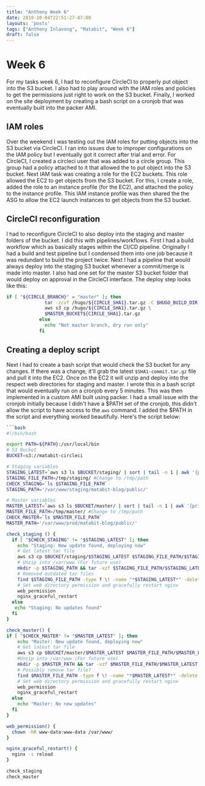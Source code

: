 ```yaml
---
title: "Anthony Week 6"
date: 2018-10-04T22:51:27-07:00
layouts: 'posts'
tags: ["Anthony Inlavong", "Matabit", "Week 6"]
draft: false
---
```

# Week 6
For my tasks week 6, I had to reconfigure CircleCI to properly put object into the S3 bucket. I also had to play around with the IAM roles and policies to get the permissions just right to work on the S3 bucket. Finally, I worked on the site deployment by creating a bash script on a cronjob that was eventually built into the packer AMI.

## IAM roles
Over the weekend I was testing out the IAM roles for putting objects into the S3 bucket via CircleCI. I ran into issues due to improper configurations on the IAM policy but I eventually got it correct after trial and error. For CircleCI, I created a circleci user that was added to a circle group. This group had a policy attached to it that allowed the to put object into the S3 bucket. Next IAM task was creating a role for the EC2 buckets. This role allowed the EC2 to get objects from the S3 bucket. For this, I create a role, added the role to an instance profile (for the EC2), and attached the policy to the instance profile. This IAM instance profile was then shared the the ASG to allow the EC2 launch instances to get objects from the S3 bucket. 

## CircleCI reconfiguration
I had to reconfigure CircleCI to also deploy into the staging and master folders of the bucket. I did this with pipelines/workflows. First I had a build workflow which as basically stages within the CI/CD pipeline. Originally I had a build and test pipeline but I condensed them into one job because it was redundant to build the project twice. Next I had a pipeline that would always deploy into the staging S3 bucket whenever a commit/merge is made into master. I also had one set for the master S3 bucket folder that would deploy on approval in the CircleCI interface. The deploy step looks like this:

```bash
if [ "${CIRCLE_BRANCH}" = "master" ]; then
              tar -zcvf /hugo/${CIRCLE_SHA1}.tar.gz -C $HUGO_BUILD_DIR .
              aws s3 cp /hugo/${CIRCLE_SHA1}.tar.gz \
              $MASTER_BUCKET${CIRCLE_SHA1}.tar.gz
            else
              echo "Not master branch, dry run only"
            fi
```

## Creating a deploy script
Next I had to create a bash script that would check the S3 bucket for any changes. If there was a change, it'll grab the latest `$SHA1-commit.tar.gz` file and pull it into the EC2. Once on the EC2 it will unzip and deploy into the respect web directories for staging and master. I wrote this in a bash script that would eventually run on a cronjob every 5 minutes. This was then implemented in a custom AMI built using packer. I had a small issue with the cronjob initially because I didn't have a $PATH set of the cronjob, this didn't allow the script to have access to the `aws` command. I added the $PATH in the script and everything worked beautifully. Here's the script below:

```bash
```bash
#!/bin/bash

export PATH=${PATH}:/usr/local/bin
# S3 Bucket
BUCKET=s3://matabit-circleci

# Staging variables
STAGING_LATEST=`aws s3 ls $BUCKET/staging/ | sort | tail -n 1 | awk '{print $4}'`
STAGING_FILE_PATH=/tmp/staging/ #Change to /tmp/path
CHECK_STAGING=`ls $STAGING_FILE_PATH`
STAGING_PATH='/var/www/staging/matabit-blog/public/'

# Master variables
MASTER_LATEST=`aws s3 ls $BUCKET/master/ | sort | tail -n 1 | awk '{print $4}'`
MASTER_FILE_PATH=/tmp/master/ #Change to /tmp/path
CHECK_MASTER=`ls $MASTER_FILE_PATH`
MASTER_PATH='/var/www/prod/matabit-blog/public/'

check_staging () {
  if [ "$CHECK_STAGING" != "$STAGING_LATEST" ]; then
    echo "Staging: New update found, deploying now"
    # Get latest tar file
    aws s3 cp $BUCKET/staging/$STAGING_LATEST $STAGING_FILE_PATH/$STAGING_LATEST
    # Unzip into /var/www (For future use) 
    mkdir -p $STAGING_PATH && tar -xzf $STAGING_FILE_PATH/$STAGING_LATEST -C $_
    # Removed outdated tar files
    find $STAGING_FILE_PATH -type f \! -name "*$STAGING_LATEST*" -delete
    # Set web directory permission and gracefully restart nginx
    web_permission
    nginx_graceful_restart
  else
   echo "Staging: No updates found"
  fi
}

check_master() {
if [ "$CHECK_MASTER" != "$MASTER_LATEST" ]; then
    echo "Master: New update found, deploying now"
    # Get latest tar file
    aws s3 cp $BUCKET/master/$MASTER_LATEST $MASTER_FILE_PATH/$MASTER_LATEST
    #Unzip into /var/www (For future use) 
    mkdir -p $MASTER_PATH && tar -xzf $MASTER_FILE_PATH/$MASTER_LATEST -C $_
    # Possibly remove tar file?
    find $MASTER_FILE_PATH -type f \! -name "*$MASTER_LATEST*" -delete
    # Set web directory permission and gracefully restart nginx
    web_permission
    nginx_graceful_restart
  else
    echo "Master: No new updates"
  fi
}

web_permission() {
  chown -hR www-data:www-data /var/www/
}

nginx_graceful_restart() {
  nginx -s reload
}

check_staging
check_master
```

```
